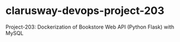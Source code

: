 # clarusway-devops-project-203
Project-203: Dockerization of Bookstore Web API (Python Flask) with MySQL
